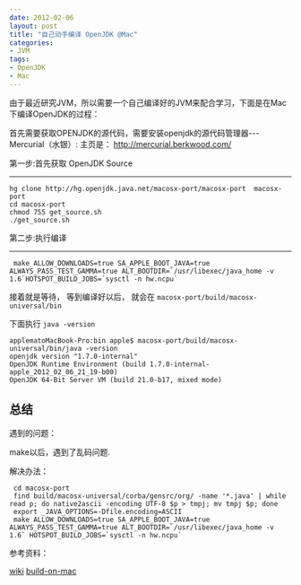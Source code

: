 ```yaml
--- 
date: 2012-02-06
layout: post
title: "自己动手编译 OpenJDK @Mac"
categories:
- JVM
tags:
- OpenJDK
- Mac
---
```




由于最近研究JVM，所以需要一个自己编译好的JVM来配合学习，下面是在Mac 下编译OpenJDK的过程：

首先需要获取OPENJDK的源代码，需要安装openjdk的源代码管理器--- Mercurial（水银）: 
主页是： <http://mercurial.berkwood.com/>
 
第一步:首先获取 OpenJDK Source
___________________________

	
	hg clone http://hg.openjdk.java.net/macosx-port/macosx-port  macosx-port
	cd macosx-port
	chmod 755 get_source.sh
	./get_source.sh
		
第二步:执行编译
_____________


     make ALLOW_DOWNLOADS=true SA_APPLE_BOOT_JAVA=true ALWAYS_PASS_TEST_GAMMA=true ALT_BOOTDIR=`/usr/libexec/java_home -v 1.6`HOTSPOT_BUILD_JOBS=`sysctl -n hw.ncpu`
     
接着就是等待， 等到编译好以后， 就会在 `macosx-port/build/macosx-universal/bin`

下面执行 `java -version`

	applematoMacBook-Pro:bin apple$ macosx-port/build/macosx-universal/bin/java -version
	openjdk version "1.7.0-internal"
	OpenJDK Runtime Environment (build 1.7.0-internal-apple_2012_02_06_21_19-b00)
	OpenJDK 64-Bit Server VM (build 21.0-b17, mixed mode)

总结
----
 

遇到的问题：

make以后，遇到了乱码问题.

解决办法：

     cd macosx-port
     find build/macosx-universal/corba/gensrc/org/ -name '*.java' | while read p; do native2ascii -encoding UTF-8 $p > tmpj; mv tmpj $p; done
     export _JAVA_OPTIONS=-Dfile.encoding=ASCII
     make ALLOW_DOWNLOADS=true SA_APPLE_BOOT_JAVA=true ALWAYS_PASS_TEST_GAMMA=true ALT_BOOTDIR=`/usr/libexec/java_home -v 1.6` HOTSPOT_BUILD_JOBS=`sysctl -n hw.ncpu`

参考资料：

  [wiki](https://wikis.oracle.com/display/OpenJDK/Mac+OS+X+Port)
  [build-on-mac](http://blog.iusr.me/2011/04/openjdk7-building-on-a-mac/)
